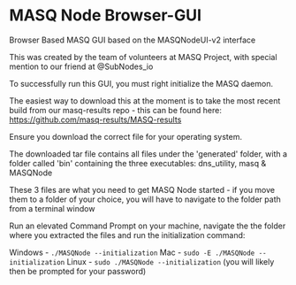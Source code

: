 # MASQ Node Browser-GUI
Browser Based MASQ GUI based on the MASQNodeUI-v2 interface 

This was created by the team of volunteers at MASQ Project, with special mention to our friend at @SubNodes_io

To successfully run this GUI, you must right initialize the MASQ daemon.

The easiest way to download this at the moment is to take the most recent build from our masq-results repo - this can be found here:
https://github.com/masq-results/MASQ-results

Ensure you download the correct file for your operating system.

The downloaded tar file contains all files under the 'generated' folder, with a folder called 'bin' containing the three executables:
dns_utility, masq & MASQNode

These 3 files are what you need to get MASQ Node started - if you move them to a folder of your choice, you will have to navigate to the folder path from a terminal window

Run an elevated Command Prompt on your machine, navigate the the folder where you extracted the files and run the initialization command:

Windows - `./MASQNode --initialization`
Mac - `sudo -E ./MASQNode --initialization`
Linux - `sudo ./MASQNode --initialization` (you will likely then be prompted for your password)

